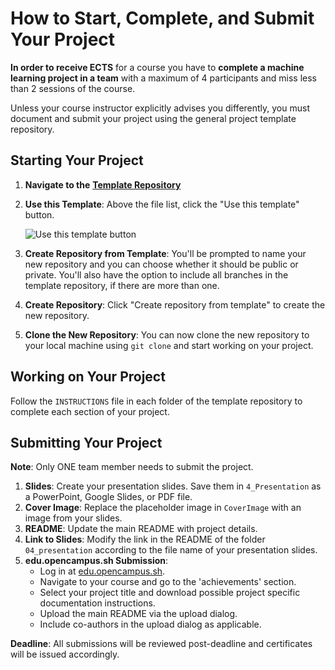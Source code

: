 # How to Start, Complete, and Submit Your Project

**In order to receive ECTS** for a course you have to **complete a machine learning project in a team** with a maximum of 4 participants and miss less than 2 sessions of the course.

Unless your course instructor explicitly advises you differently, you must document and submit your project using the general project template repository.

## Starting Your Project

1. **Navigate to the** [**Template Repository**](https://github.com/opencampus-sh/ml-project-template)
2.  **Use this Template**: Above the file list, click the "Use this template" button.

    ![Use this template button](https://docs.github.com/assets/images/help/repository/use-this-template-button.png)
3. **Create Repository from Template**: You'll be prompted to name your new repository and you can choose whether it should be public or private. You'll also have the option to include all branches in the template repository, if there are more than one.
4. **Create Repository**: Click "Create repository from template" to create the new repository.
5. **Clone the New Repository**: You can now clone the new repository to your local machine using `git clone` and start working on your project.

## Working on Your Project

Follow the `INSTRUCTIONS` file in each folder of the template repository to complete each section of your project.

## Submitting Your Project

**Note**: Only ONE team member needs to submit the project.

1. **Slides**: Create your presentation slides. Save them in `4_Presentation` as a PowerPoint, Google Slides, or PDF file.
2. **Cover Image**: Replace the placeholder image in `CoverImage` with an image from your slides.
3. **README**: Update the main README with project details.
4. **Link to Slides**: Modify the link in the README of the folder `04_presentation` according to the file name of your presentation slides.
5. **edu.opencampus.sh Submission**:
   * Log in at [edu.opencampus.sh](https://edu.opencampus.sh).
   * Navigate to your course and go to the 'achievements' section.
   * Select your project title and download possible project specific documentation instructions.
   * Upload the main README via the upload dialog.
   * Include co-authors in the upload dialog as applicable.

**Deadline**: All submissions will be reviewed post-deadline and certificates will be issued accordingly.
